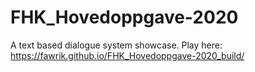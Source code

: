 # FHK_Hovedoppgave-2020
A text based dialogue system showcase.
Play here: https://fawrik.github.io/FHK_Hovedoppgave-2020_build/
